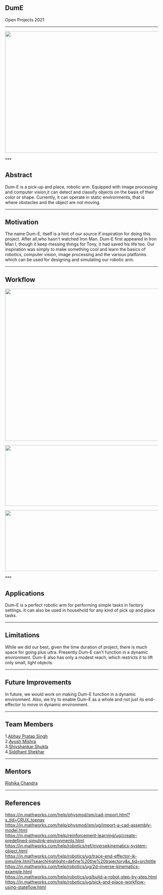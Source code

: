 ## DumE
Open Projects 2021
***

<p align="center">
  <img width="560" height="400" src="https://github.com/rodion0917/Random/blob/main/Dum-E%20in%20Action%20-%20Green%20Object.png">
</p>
***

## Abstract
Dum-E is a pick-up and place, robotic arm. Equipped with image processing and computer vision,it can 
detect and classify objects on the basis of their color or shape. Currently, it can operate in static
environments, that is where obstacles and the object are not moving.
***

## Motivation
The name Dum-E, itself is a hint of our source if inspiration for doing this project. After all,who 
hasn't watched Iron Man. Dum-E first appeared in Iron Man I, though it keep messing things for Tony, 
it had saved his life too. 
Our inspiration was simply to make something cool and learn the basics of robotics, computer vision,
image processing and the various platforms which can be used for designing and simulating our robotic arm. 
***

## Workflow
<p align="center">
  <img width="700" height="500" src="https://github.com/rodion0917/Random/blob/main/Work-flow%20chart.png">
</p>
<p align="center">
  <img width="660" height="200" src="https://github.com/rodion0917/Random/blob/main/Picking%20up%20the%20object%20-%20Workflow.png">
</p>
<p align="center">
  <img width="560" height="200" src="https://github.com/rodion0917/Random/blob/main/Placing%20the%20object%20-%20Workflow.png">
</p>
***

## Applications
Dum-E is a perfect robotic arm for performing simple tasks in factory settings. It can also be used in household for any kind of pick up and place tasks.
***

## Limitations 
While we did our best, given the time duration of project, there is much space for going plus ultra. 
Presently Dum-E can't function in a dynamic environment. Dum-E also has only a modest reach, which restricts it to lift only small, light objects.
***

## Future Improvements
In future, we would work on making Dum-E function in a dynamic environment. Also, we try to enable Dum-E as a whole and not just its end-effector to move in dynamic environment. 
***

## Team Members 
1.[Abhay Pratap Singh](https://github.com/DarthEkLen) <br/>
2.[Ayush Mishra](https://github.com/rodion0917) <br/>
3.[Shivshankar Shukla](https://github.com/SHIV-anna) <br/>
4.[Siddhant Shekhar](https://github.com/SiddhantShekhar) <br/>
***

## Mentors
[Rishika Chandra](https://github.com/chandrarishika14)
***

## References
https://in.mathworks.com/help/physmod/sm/cad-import.html?s_tid=CRUX_topnav <br/>
https://in.mathworks.com/help/physmod/sm/ug/import-a-cad-assembly-model.html <br/>
https://in.mathworks.com/help/reinforcement-learning/ug/create-predefined-simulink-environments.html <br/>
https://in.mathworks.com/help/robotics/ref/inversekinematics-system-object.html <br/>
https://in.mathworks.com/help/robotics/ug/trace-end-effector-ik-simulink.html?searchHighlight=define%20the%20trajectory&s_tid=srchtitle <br/>
https://in.mathworks.com/help/robotics/ug/2d-inverse-kinematics-example.html <br/>
https://in.mathworks.com/help/robotics/ug/build-a-robot-step-by-step.html <br/>
https://in.mathworks.com/help/robotics/ug/pick-and-place-workflow-using-stateflow.html
